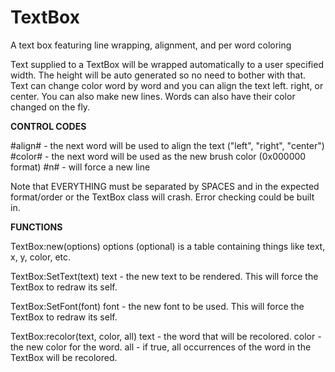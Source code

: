 # TextBox
A text box featuring line wrapping, alignment, and per word coloring

Text supplied to a TextBox will be wrapped automatically to a user specified width. The height will be auto generated so no need to bother with that. Text can change color word by word and you can align the text left. right, or center. You can also make new lines. Words can also have their color changed on the fly.

<b>CONTROL CODES</b>

#align# - the next word will be used to align the text ("left", "right", "center")
#color# - the next word will be used as the new brush color (0x000000 format)
#n# - will force a new line

Note that EVERYTHING must be separated by SPACES and in the expected format/order or the TextBox class will crash. Error checking could be built in.


<b>FUNCTIONS</b>

TextBox:new(options)
options (optional) is a table containing things like text, x, y, color, etc.

TextBox:SetText(text)
text - the new text to be rendered. This will force the TextBox to redraw its self.

TextBox:SetFont(font)
font - the new font to be used. This will force the TextBox to redraw its self.

TextBox:recolor(text, color, all)
text - the word that will be recolored.
color - the new color for the word.
all - if true, all occurrences of the word in the TextBox will be recolored.
